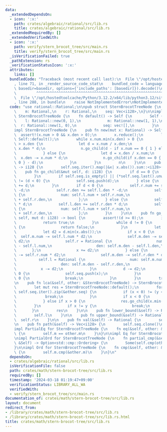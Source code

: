 ```yaml
---
data:
  _extendedDependsOn:
  - icon: ':x:'
    path: crates/algebraic/rational/src/lib.rs
    title: crates/algebraic/rational/src/lib.rs
  _extendedRequiredBy: []
  _extendedVerifiedWith:
  - icon: ':x:'
    path: verify/stern_brocot_tree/src/main.rs
    title: verify/stern_brocot_tree/src/main.rs
  _isVerificationFailed: true
  _pathExtension: rs
  _verificationStatusIcon: ':x:'
  attributes:
    links: []
  bundledCode: "Traceback (most recent call last):\n  File \"/opt/hostedtoolcache/Python/3.12.2/x64/lib/python3.12/site-packages/onlinejudge_verify/documentation/build.py\"\
    , line 71, in _render_source_code_stat\n    bundled_code = language.bundle(stat.path,\
    \ basedir=basedir, options={'include_paths': [basedir]}).decode()\n          \
    \         ^^^^^^^^^^^^^^^^^^^^^^^^^^^^^^^^^^^^^^^^^^^^^^^^^^^^^^^^^^^^^^^^^^^^^^^^^^^^^^^^^\n\
    \  File \"/opt/hostedtoolcache/Python/3.12.2/x64/lib/python3.12/site-packages/onlinejudge_verify/languages/rust.py\"\
    , line 288, in bundle\n    raise NotImplementedError\nNotImplementedError\n"
  code: "use rational::Rational;\n\npub struct SternBrocotTreeNode {\n    l: Rational,\n\
    \    m: Rational,\n    r: Rational,\n    seq: Vec<i128>,\n}\n\nimpl Default for\
    \ SternBrocotTreeNode {\n    fn default() -> Self {\n        Self {\n        \
    \    l: Rational::new(0, 1),\n            m: Rational::new(1, 1),\n          \
    \  r: Rational::new(1, 0),\n            seq: vec![],\n        }\n    }\n}\n\n\
    impl SternBrocotTreeNode {\n    pub fn new(mut x: Rational) -> Self {\n      \
    \  assert!(x.num > 0 && x.den > 0);\n        x.reduce();\n        let mut n =\
    \ Self::default();\n        while x.num.min(x.den) > 0 {\n            if x.num\
    \ > x.den {\n                let d = x.num / x.den;\n                x.num -=\
    \ x.den * d;\n                n.go_child(d - if x.num == 0 { 1 } else { 0 });\n\
    \            } else {\n                let d = x.den / x.num;\n              \
    \  x.den -= x.num * d;\n                n.go_child(if x.den == 0 { 1 } else {\
    \ 0 } - d);\n            }\n        }\n        n\n    }\n\n    pub fn depth(&self)\
    \ -> i128 {\n        self.seq.iter().map(|&x| x.abs()).sum::<i128>()\n    }\n\n\
    \    pub fn go_child(&mut self, d: i128) {\n        if d == 0 {\n            return;\n\
    \        }\n        if self.seq.is_empty() || (*self.seq.last().unwrap() < 0)\
    \ != (d < 0) {\n            self.seq.push(d);\n        } else {\n            *self.seq.last_mut().unwrap()\
    \ += d;\n        }\n        if d < 0 {\n            self.r.num += self.l.num *\
    \ -d;\n            self.r.den += self.l.den * -d;\n            self.m = Rational\
    \ {\n                num: self.l.num + self.r.num,\n                den: self.l.den\
    \ + self.r.den,\n            };\n        } else {\n            self.l.num += self.r.num\
    \ * d;\n            self.l.den += self.r.den * d;\n            self.m = Rational\
    \ {\n                num: self.l.num + self.r.num,\n                den: self.l.den\
    \ + self.r.den,\n            };\n        }\n    }\n\n    pub fn go_parent(&mut\
    \ self, mut d: i128) -> bool {\n        assert!(d >= 0);\n        if d == 0 {\n\
    \            return true;\n        }\n        while d != 0 {\n            if self.seq.is_empty()\
    \ {\n                return false;\n            }\n            let mut x = self.seq.pop().unwrap();\n\
    \            let d2 = d.min(x.abs());\n            if x < 0 {\n              \
    \  self.m.num -= self.l.num * d2;\n                self.m.den -= self.l.den *\
    \ d2;\n                self.r = Rational {\n                    num: self.m.num\
    \ - self.l.num,\n                    den: self.m.den - self.l.den,\n         \
    \       };\n                x += d2;\n            } else {\n                self.m.num\
    \ -= self.r.num * d2;\n                self.m.den -= self.r.den * d2;\n      \
    \          self.l = Rational {\n                    num: self.m.num - self.r.num,\n\
    \                    den: self.m.den - self.r.den,\n                };\n     \
    \           x -= d2;\n            }\n            d -= d2;\n            if x !=\
    \ 0 {\n                self.seq.push(x);\n            }\n            if d2 ==\
    \ 0 {\n                break;\n            }\n        }\n        true\n    }\n\
    \n    pub fn lca(&self, other: &SternBrocotTreeNode) -> SternBrocotTreeNode {\n\
    \        let mut res = SternBrocotTreeNode::default();\n        for (&x, &y) in\
    \ self.seq.iter().zip(&other.seq) {\n            if (x < 0) != (y < 0) {\n   \
    \             break;\n            }\n            if x < 0 {\n                res.go_child(x.max(y));\n\
    \            } else if x > 0 {\n                res.go_child(x.min(y));\n    \
    \        }\n            if x != y {\n                break;\n            }\n \
    \       }\n        res\n    }\n\n    pub fn lower_bound(&self) -> Rational {\n\
    \        self.l\n    }\n\n    pub fn upper_bound(&self) -> Rational {\n      \
    \  self.r\n    }\n\n    pub fn val(&self) -> Rational {\n        self.m\n    }\n\
    \n    pub fn path(&self) -> Vec<i128> {\n        self.seq.clone()\n    }\n}\n\n\
    impl PartialEq for SternBrocotTreeNode {\n    fn eq(&self, other: &Self) -> bool\
    \ {\n        self.m == other.m\n    }\n}\n\nimpl Eq for SternBrocotTreeNode {}\n\
    \nimpl PartialOrd for SternBrocotTreeNode {\n    fn partial_cmp(&self, other:\
    \ &Self) -> Option<std::cmp::Ordering> {\n        Some(self.cmp(other))\n    }\n\
    }\n\nimpl Ord for SternBrocotTreeNode {\n    fn cmp(&self, other: &Self) -> std::cmp::Ordering\
    \ {\n        self.m.cmp(&other.m)\n    }\n}\n"
  dependsOn:
  - crates/algebraic/rational/src/lib.rs
  isVerificationFile: false
  path: crates/math/stern-brocot-tree/src/lib.rs
  requiredBy: []
  timestamp: '2024-03-18 01:19:47+09:00'
  verificationStatus: LIBRARY_ALL_WA
  verifiedWith:
  - verify/stern_brocot_tree/src/main.rs
documentation_of: crates/math/stern-brocot-tree/src/lib.rs
layout: document
redirect_from:
- /library/crates/math/stern-brocot-tree/src/lib.rs
- /library/crates/math/stern-brocot-tree/src/lib.rs.html
title: crates/math/stern-brocot-tree/src/lib.rs
---
```

